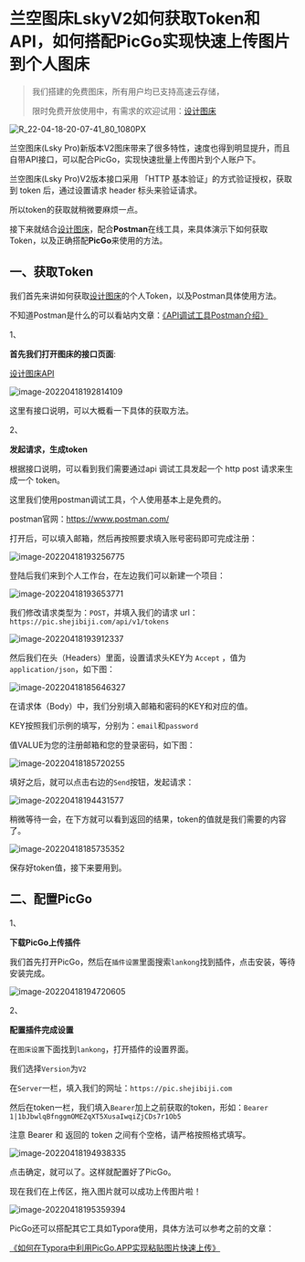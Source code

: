 # 兰空图床LskyV2如何获取Token和API，如何搭配PicGo实现快速上传图片到个人图床

> 我们搭建的免费图床，所有用户均已支持高速云存储，
>
> 限时免费开放使用中，有需求的欢迎试用：[设计图床](https://pic.shejibiji.com/)

![R_22-04-18-20-07-41_80_1080PX](https://pic.shejibiji.com/i/2022/04/18/625d54d516b6f.jpg)

兰空图床(Lsky Pro)新版本V2图床带来了很多特性，速度也得到明显提升，而且自带API接口，可以配合PicGo，实现快速批量上传图片到个人账户下。

兰空图床(Lsky Pro)V2版本接口采用 「HTTP 基本验证」的方式验证授权，获取到 token 后，通过设置请求 header 标头来验证请求。

所以token的获取就稍微要麻烦一点。

接下来就结合[设计图床](https://pic.shejibiji.com/)，配合**Postman**在线工具，来具体演示下如何获取Token，以及正确搭配**PicGo**来使用的方法。

## 一、获取Token

我们首先来讲如何获取[设计图床](https://pic.shejibiji.com/)的个人Token，以及Postman具体使用方法。

不知道Postman是什么的可以看站内文章：[《API调试工具Postman介绍》](https://www.shejibiji.com/archives/8409)

1、

**首先我们打开图床的接口页面**:

[设计图床API](https://pic.shejibiji.com/api)

![image-20220418192814109](https://pic.shejibiji.com/i/2022/04/18/625d4b4dbe33f.png)

这里有接口说明，可以大概看一下具体的获取方法。

2、

**发起请求，生成token**

根据接口说明，可以看到我们需要通过api 调试工具发起一个 http post 请求来生成一个 token。

这里我们使用postman调试工具，个人使用基本上是免费的。

postman官网：https://www.postman.com/

打开后，可以填入邮箱，然后再按照要求填入账号密码即可完成注册：

![image-20220418193256775](https://pic.shejibiji.com/i/2022/04/18/625d4c687a249.png)

登陆后我们来到个人工作台，在左边我们可以新建一个项目：

![image-20220418193653771](https://pic.shejibiji.com/i/2022/04/18/625d4d5569c8b.png)

我们修改请求类型为：`POST`，并填入我们的请求 url：`https://pic.shejibiji.com/api/v1/tokens`

![image-20220418193912337](https://pic.shejibiji.com/i/2022/04/18/625d4de000a20.png)

然后我们在头（Headers）里面，设置请求头KEY为 `Accept` ，值为 `application/json`，如下图：

![image-20220418185646327](https://pic.shejibiji.com/i/2022/04/18/625d467eaefe4.png)

在请求体（Body）中，我们分别填入邮箱和密码的KEY和对应的值。

KEY按照我们示例的填写，分别为：`email`和`password`

值VALUE为您的注册邮箱和您的登录密码，如下图：

![image-20220418185720255](https://pic.shejibiji.com/i/2022/04/18/625d4680cbe64.png)

填好之后，就可以点击右边的`Send`按钮，发起请求：

![image-20220418194431577](https://pic.shejibiji.com/i/2022/04/18/625d4f1f3ba7b.png)

稍微等待一会，在下方就可以看到返回的结果，token的值就是我们需要的内容了。

![image-20220418185735352](https://pic.shejibiji.com/i/2022/04/18/625d4682acab8.png)

保存好token值，接下来要用到。

## 二、配置PicGo

1、

**下载PicGo上传插件**

我们首先打开PicGo，然后在`插件设置`里面搜索`lankong`找到插件，点击安装，等待安装完成。

![image-20220418194720605](https://pic.shejibiji.com/i/2022/04/18/625d4fc83a3d7.png)

2、

**配置插件完成设置**

在`图床设置`下面找到`lankong`，打开插件的设置界面。

我们选择`Version`为`V2`

在`Server`一栏，填入我们的网址：`https://pic.shejibiji.com`

然后在token一栏，我们填入`Bearer`加上之前获取的token，形如：`Bearer 1|1bJbwlqBfnggmOMEZqXT5XusaIwqiZjCDs7r1Ob5`

注意 Bearer 和 返回的 token 之间有个空格，请严格按照格式填写。

![image-20220418194938335](https://pic.shejibiji.com/i/2022/04/18/625d5051ee1d1.png)

点击确定，就可以了。这样就配置好了PicGo。



现在我们在上传区，拖入图片就可以成功上传图片啦！

![image-20220418195359394](https://pic.shejibiji.com/i/2022/04/18/625d51570c448.png)

PicGo还可以搭配其它工具如Typora使用，具体方法可以参考之前的文章：

[《如何在Typora中利用PicGo.APP实现粘贴图片快速上传》](https://www.shejibiji.com/archives/8228)

